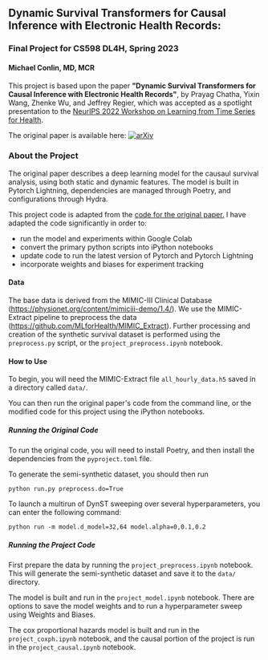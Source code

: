 ## Dynamic Survival Transformers for Causal Inference with Electronic Health Records: 
### Final Project for CS598 DL4H, Spring 2023

#### Michael Conlin, MD, MCR

This project is based upon the paper **"Dynamic Survival Transformers for Causal Inference with Electronic Health Records"**, by Prayag Chatha, Yixin Wang, Zhenke Wu, and Jeffrey Regier, which was accepted as a spotlight presentation to the [NeurIPS 2022 Workshop on Learning from Time Series for Health](https://timeseriesforhealth.github.io/).

The original paper is available here: [![arXiv](https://img.shields.io/badge/arXiv-<2210.15417>-<COLOR>.svg)](https://arxiv.org/abs/<2210.15417>)



### About the Project

The original paper describes a deep learning model for the causaul survival analysis, using both static and dynamic features. The model is built in Pytorch Lightning, dependencies are managed through Poetry, and configurations through Hydra.

This project code is adapted from the [code for the original paper.](ttps://github.com/prob-ml/DynST) I have adapted the code significantly in order to:
- run the model and experiments within Google Colab
- convert the primary python scripts into iPython notebooks
- update code to run the latest version of Pytorch and Pytorch Lightning
- incorporate weights and biases for experiment tracking

#### Data
The base data is derived from the MIMIC-III Clinical Database (https://physionet.org/content/mimiciii-demo/1.4/). We use the MIMIC-Extract pipeline to preprocess the data (https://github.com/MLforHealth/MIMIC_Extract). Further processing and creation of the synthetic survival dataset is performed using the `preprocess.py` script, or the `project_preprocess.ipynb` notebook.

#### How to Use

To begin, you will need the MIMIC-Extract file `all_hourly_data.h5` saved in a directory called `data/`. 

You can then run the original paper's code from the command line, or the modified code for this project using the iPython notebooks.

##### Running the Original Code

To run the original code, you will need to install Poetry, and then install the dependencies from the `pyproject.toml` file.

To generate the semi-synthetic dataset, you should then run
```
python run.py preprocess.do=True
```
To launch a multirun of DynST sweeping over several hyperparameters, you can enter the following command:

```
python run -m model.d_model=32,64 model.alpha=0,0.1,0.2  
```

##### Running the Project Code

First prepare the data by running the `project_preprocess.ipynb` notebook. This will generate the semi-synthetic dataset and save it to the `data/` directory.

The model is built and run in the `project_model.ipynb` notebook. There are options to save the model weights and to run a hyperparameter sweep using Weights and Biases.

The cox proportional hazards model is built and run in the `project_coxph.ipynb` notebook, and the causal portion of the project is run in the `project_causal.ipynb` notebook.